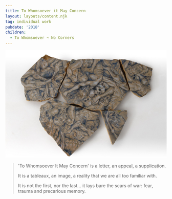 ```yaml
---
title: To Whomsoever it May Concern
layout: layouts/content.njk
tag: individual work
pubdate: '2018'
children:
  - To Whomsoever ~ No Corners
---
```


![To Whomsoever it May Concern, 2018, mixed media on Sandstone, A set of 5 pieces, size variable](/static/img/ali-akbar-mehta_to-whomsoever-it-may-concern_tao-art-gallery_cc_2018.jpg)

> 'To Whomsoever It May Concern' is a letter, an appeal, a supplication.
>
> It is a tableaux, an image, a reality that we are all too familiar with.
>
> It is not the first, nor the last... it lays bare the scars of war: fear, trauma and precarious memory.

